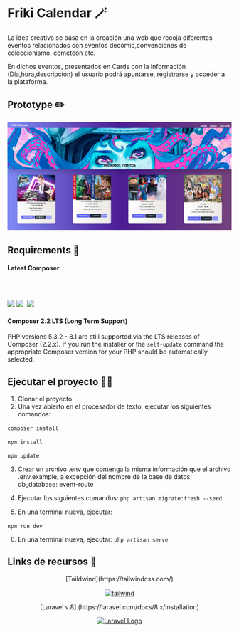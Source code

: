 
# Friki Calendar 🪄

La idea creativa se basa en la creación una web que recoja diferentes eventos relacionados con eventos decómic,convenciones de coleccionismo, cometcon etc.

En dichos eventos, presentados en Cards con la información (Día,hora,descripción) el usuario podrá apuntarse, registrarse y acceder a la plataforma.

## Prototype ✏️



 ![Logo]( https://github.com/lauracastelao/image/blob/main/home%20friki.PNG?raw=true)



Requirements 🔩
------------

#### Latest Composer

<img src="https://img.icons8.com/officel/48/000000/php-logo.png"/>  <img src="https://img.icons8.com/color/48/000000/npm.png"/>  <img height=60px> <img src="https://img.icons8.com/color/48/000000/mysql-logo.png"/>

#### Composer 2.2 LTS (Long Term Support)

PHP versions 5.3.2 - 8.1 are still supported via the LTS releases of Composer (2.2.x). If you
run the installer or the `self-update` command the appropriate Composer version for your PHP
should be automatically selected.





## Ejecutar el proyecto 🏃‍♀️

1. Clonar el proyecto
2. Una vez abierto en el procesador de texto, ejecutar los siguientes comandos: 


`composer install` 

`npm install` 

`npm update`

3. Crear un archivo .env que contenga la misma información que el archivo .env.example, a excepción del nombre de la base de datos: 
    db_database: event-route

4. Ejecutar los siguientes comandos: 
`php artisan migrate:fresh --seed` 

5. En una terminal nueva, ejecutar:

`npm run dev` 


6. En una terminal nueva, ejecutar:
`php artisan serve`


## Links de recursos 🔗 


<p align= "center"> [Taildwind](https://tailwindcss.com/) 

<p align="center"> <a margin="10" href="https://tailwindcss.com" target="_blank"><img align="center" margin="10px" height="30" src="https://github.com/abdoachhoubi/abdoachhoubi/blob/main/svgs/tailwind.svg" alt="tailwind"></a>
    
<p align= "center"> [Laravel v.8] (https://laravel.com/docs/8.x/installation)  

<p align="center"><a href="https://laravel.com" target="_blank"><img src="https://raw.githubusercontent.com/laravel/art/master/logo-lockup/5%20SVG/2%20CMYK/1%20Full%20Color/laravel-logolockup-cmyk-red.svg" width="200" alt="Laravel Logo"></a></p>












